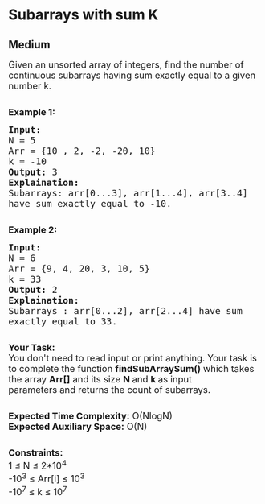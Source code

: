 # Subarrays with sum K
## Medium 
<div class="problem-statement">
                <p></p><p><span style="font-size:18px">Given an unsorted array of integers, find the number of continuous subarrays having sum exactly equal to a given number k.</span></p>

<p><br>
<span style="font-size:18px"><strong>Example 1:</strong></span></p>

<pre><span style="font-size:18px"><strong>Input:</strong>
N = 5
Arr = {10 , 2, -2, -20, 10}
k = -10
<strong>Output:</strong> 3
<strong>Explaination:</strong> 
Subarrays: arr[0...3], arr[1...4], arr[3..4]
have sum exactly equal to -10.</span></pre>

<p><br>
<span style="font-size:18px"><strong>Example 2:</strong></span></p>

<pre><span style="font-size:18px"><strong>Input:</strong>
N = 6
Arr = {9, 4, 20, 3, 10, 5}
k = 33
<strong>Output:</strong> 2
<strong>Explaination:</strong> 
Subarrays : arr[0...2], arr[2...4] have sum
exactly equal to 33.</span></pre>

<p><br>
<span style="font-size:18px"><strong>Your Task:</strong><br>
You don't need to read input or print anything. Your task is to complete the function&nbsp;<strong>findSubArraySum()</strong>&nbsp;which takes the array <strong>Arr[]</strong> and its size <strong>N </strong>and <strong>k&nbsp;</strong>as input parameters&nbsp;and returns the count of subarrays.</span></p>

<p><br>
<span style="font-size:18px"><strong>Expected Time Complexity:</strong> O(NlogN</span><span style="font-size:18px">)</span><br>
<span style="font-size:18px"><strong>Expected Auxiliary Space:</strong> O(N)</span></p>

<p><br>
<span style="font-size:18px"><strong>Constraints:</strong><br>
1 ≤ N ≤ 2*10<sup>4</sup><br>
-10<sup>3</sup> ≤ Arr[i]&nbsp;≤ 10<sup>3</sup><br>
-10<sup>7</sup>&nbsp;≤ k&nbsp;≤ 10<sup>7</sup></span></p>
 <p></p>
            </div>